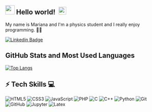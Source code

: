 ## <img src="https://github.com/TheDudeThatCode/TheDudeThatCode/blob/master/Assets/Hi.gif" width="29px"> Hello world! &nbsp;<img src="https://github.com/TheDudeThatCode/TheDudeThatCode/blob/master/Assets/Earth.gif" width="24px">

My name is Mariana and I'm a physics student and I really enjoy programming. 👩‍💻

[![Linkedin Badge](https://img.shields.io/badge/-mmarianaa-blue?style=flat-square&logo=Linkedin&logoColor=white&link=https://www.linkedin.com/in/mmarianaa/)](https://www.linkedin.com/in/mmarianaa/)

<!--
[![Behance](https://img.shields.io/badge/-Behance-blue?style=flat-square&logo=behance&logoColor=white&link=http://www.behance.net/mmarianaa/)](http://www.behance.net/mmarianaa/)


![Visitor Badge](https://visitor-badge.laobi.icu/badge?page_id=mmarianaa)
-->

## GitHub Stats and Most Used Languages

<!--![Mariana's Github stats](https://github-readme-stats.vercel.app/api?username=mmarianaa&hide=issues&theme=gruvbox&show_icons=true&hide_border=false&count_private=true&include_all_commits=true&line_height=24.5)-->
[![Top Langs](https://github-readme-stats.vercel.app/api/top-langs/?username=mmarianaa&layout=compact&theme=gruvbox&langs_count=10)](https://github.com/AlineBastos/github-readme-stats)

## ⚡ Tech Skills :computer:

![HTML5](https://img.shields.io/badge/-HTML5-E34F26?style=flat-square&logo=html5&logoColor=white)
![CSS3](https://img.shields.io/badge/-CSS3-1572B6?style=flat-square&logo=css3)
![JavaScript](https://img.shields.io/badge/JavaScript-F7DF1E?style=flat-square&logo=javascript&logoColor=black)
![PHP](https://img.shields.io/badge/PHP-777BB4?style=flat-square&logo=php&logoColor=white)
![C](https://img.shields.io/badge/C-00599C?style=flat-square&logo=c&logoColor=white)
![C++](https://img.shields.io/badge/C%2B%2B-00599C?style=flat-square&logo=c%2B%2B&logoColor=white)
![Python](https://img.shields.io/badge/Python-3776AB?style=flat-square&logo=python&logoColor=white)
![Git](https://img.shields.io/badge/-Git-black?style=flat-square&logo=git)
![GitHub](https://img.shields.io/badge/-GitHub-181717?style=flat-square&logo=github)
![Jupyter](https://img.shields.io/badge/Jupyter-F37626.svg?&style=flat-square&logo=Jupyter&logoColor=white)
![Latex](https://img.shields.io/badge/LaTeX-47A141?style=flat-square&logo=LaTeX&logoColor=white)





